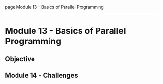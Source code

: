 page
Module 13 - Basics of Parallel Programming


---

# Module 13 - Basics of Parallel Programming

## Objective



## Module 14 - Challenges

